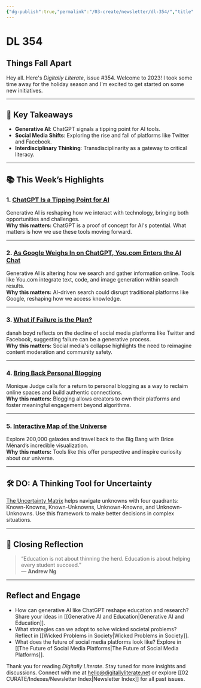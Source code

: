 ```yaml
---
{"dg-publish":true,"permalink":"/03-create/newsletter/dl-354/","title":"Things Fall Apart","tags":["ai","chatgpt","data","facebook","futures","gpt-3","identity","social-media","transdisciplinary"]}
---
```



# DL 354

## Things Fall Apart

Hey all. Here's _Digitally Literate_, issue #354. Welcome to 2023! I took some time away for the holiday season and I'm excited to get started on some new initiatives.

---

## 🔖 Key Takeaways

- **Generative AI**: ChatGPT signals a tipping point for AI tools.
- **Social Media Shifts**: Exploring the rise and fall of platforms like Twitter and Facebook.
- **Interdisciplinary Thinking**: Transdisciplinarity as a gateway to critical literacy.

---

## 📚 This Week’s Highlights

### 1. **[ChatGPT Is a Tipping Point for AI](https://hbr.org/2022/12/chatgpt-is-a-tipping-point-for-ai)**  
Generative AI is reshaping how we interact with technology, bringing both opportunities and challenges.  
**Why this matters:** ChatGPT is a proof of concept for AI's potential. What matters is how we use these tools moving forward.

---

### 2. **[As Google Weighs In on ChatGPT, You.com Enters the AI Chat](https://venturebeat.com/ai/as-google-weighs-in-on-chatgpt-you-com-enters-the-ai-chat/)**  
Generative AI is altering how we search and gather information online. Tools like You.com integrate text, code, and image generation within search results.  
**Why this matters:** AI-driven search could disrupt traditional platforms like Google, reshaping how we access knowledge.

---

### 3. **[What if Failure is the Plan?](https://www.zephoria.org/thoughts/archives/2022-12-05/what-if-failure-is-the-plan.html)**  
danah boyd reflects on the decline of social media platforms like Twitter and Facebook, suggesting failure can be a generative process.  
**Why this matters:** Social media's collapse highlights the need to reimagine content moderation and community safety.

---

### 4. **[Bring Back Personal Blogging](https://www.theverge.com/23513418/bring-back-personal-blogging)**  
Monique Judge calls for a return to personal blogging as a way to reclaim online spaces and build authentic connections.  
**Why this matters:** Blogging allows creators to own their platforms and foster meaningful engagement beyond algorithms.

---

### 5. **[Interactive Map of the Universe](https://singularityhub.com/2022-11-23/this-amazing-interactive-map-of-the-universe-takes-you-all-the-way-back-to-the-big-bang/)**  
Explore 200,000 galaxies and travel back to the Big Bang with Brice Ménard’s incredible visualization.  
**Why this matters:** Tools like this offer perspective and inspire curiosity about our universe.

---

## 🛠️ DO: A Thinking Tool for Uncertainty  

[The Uncertainty Matrix](https://nesslabs.com/uncertain-mind) helps navigate unknowns with four quadrants: Known-Knowns, Known-Unknowns, Unknown-Knowns, and Unknown-Unknowns. Use this framework to make better decisions in complex situations.

---

## 🌟 Closing Reflection

> “Education is not about thinning the herd. Education is about helping every student succeed.”  
> — **Andrew Ng**

---

## Reflect and Engage

- How can generative AI like ChatGPT reshape education and research? Share your ideas in [[Generative AI and Education\|Generative AI and Education]].
- What strategies can we adopt to solve wicked societal problems? Reflect in [[Wicked Problems in Society\|Wicked Problems in Society]].
- What does the future of social media platforms look like? Explore in [[The Future of Social Media Platforms\|The Future of Social Media Platforms]].

Thank you for reading _Digitally Literate_. Stay tuned for more insights and discussions. Connect with me at [hello@digitallyliterate.net](mailto:hello@digitallyliterate.net) or explore [[02 CURATE/Indexes/Newsletter Index\|Newsletter Index]] for all past issues.
